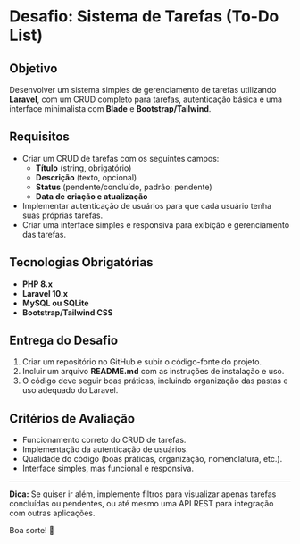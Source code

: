 # Desafio: Sistema de Tarefas (To-Do List)

## Objetivo
Desenvolver um sistema simples de gerenciamento de tarefas utilizando **Laravel**, com um CRUD completo para tarefas, autenticação básica e uma interface minimalista com **Blade** e **Bootstrap/Tailwind**.

## Requisitos
- Criar um CRUD de tarefas com os seguintes campos:
  - **Título** (string, obrigatório)
  - **Descrição** (texto, opcional)
  - **Status** (pendente/concluído, padrão: pendente)
  - **Data de criação e atualização**
- Implementar autenticação de usuários para que cada usuário tenha suas próprias tarefas.
- Criar uma interface simples e responsiva para exibição e gerenciamento das tarefas.

## Tecnologias Obrigatórias
- **PHP 8.x**
- **Laravel 10.x**
- **MySQL ou SQLite**
- **Bootstrap/Tailwind CSS**

## Entrega do Desafio
1. Criar um repositório no GitHub e subir o código-fonte do projeto.
2. Incluir um arquivo **README.md** com as instruções de instalação e uso.
3. O código deve seguir boas práticas, incluindo organização das pastas e uso adequado do Laravel.

## Critérios de Avaliação
- Funcionamento correto do CRUD de tarefas.
- Implementação da autenticação de usuários.
- Qualidade do código (boas práticas, organização, nomenclatura, etc.).
- Interface simples, mas funcional e responsiva.

---

**Dica:** Se quiser ir além, implemente filtros para visualizar apenas tarefas concluídas ou pendentes, ou até mesmo uma API REST para integração com outras aplicações.

Boa sorte! 🚀

